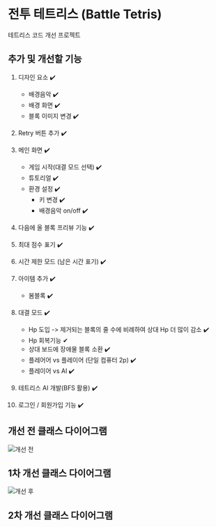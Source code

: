# 전투 테트리스 (Battle Tetris)
테트리스 코드 개선 프로젝트

## 추가 및 개선할 기능

1. 디자인 요소 ✔️
   * 배경음악 ✔️
   * 배경 화면 ✔️
   * 블록 이미지 변경 ✔️

2. Retry 버튼 추가 ✔️

3. 메인 화면 ✔️ 
   * 게임 시작(대결 모드 선택) ✔️
   * 튜토리얼 ✔️
   * 환경 설정 ✔️
      - 키 변경 ✔️
      - 배경음악 on/off ✔️
  
4. 다음에 올 블록 프리뷰 기능 ✔️

5. 최대 점수 표기 ✔️

6. 시간 제한 모드 (남은 시간 표기) ✔️

7. 아이템 추가 ✔️
   * 봄블록 ✔️

8. 대결 모드 ✔️
   * Hp 도입 -> 제거되는 블록의 줄 수에 비례하여 상대 Hp 더 많이 감소 ✔️
   * Hp 회복기능 ✔
   * 상대 보드에 장애물 블록 소환 ✔️
   * 플레어어 vs 플레이어 (단일 컴퓨터 2p) ✔️
   * 플레이어 vs AI ✔️

9. 테트리스 AI 개발(BFS 활용) ✔️

10. 로그인 / 회원가입 기능 ✔️

## 개선 전 클래스 다이어그램
![개선 전](https://github.com/kkh0920/Java_Swing_Tetris/assets/65442366/45680258-2bd6-46f0-b955-4e31717e22d4)

## 1차 개선 클래스 다이어그램
![개선 후](https://github.com/kkh0920/Java_Swing_Tetris/assets/65442366/149374f3-7288-4aa8-95ff-44187c1a8c1e)

## 2차 개선 클래스 다이어그램
